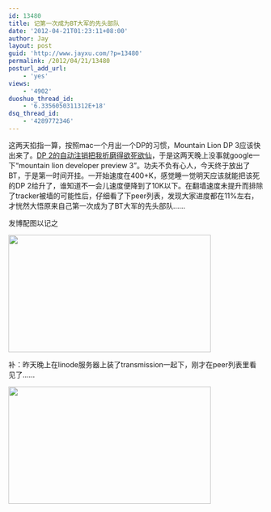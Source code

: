 ```yaml
---
id: 13480
title: 记第一次成为BT大军的先头部队
date: '2012-04-21T01:23:11+08:00'
author: Jay
layout: post
guid: 'http://www.jayxu.com/?p=13480'
permalink: /2012/04/21/13480
posturl_add_url:
    - 'yes'
views:
    - '4902'
duoshuo_thread_id:
    - '6.3356050311312E+18'
dsq_thread_id:
    - '4289772346'
---
```


这两天掐指一算，按照mac一个月出一个DP的习惯，Mountain Lion DP 3应该快出来了。<a href="http://www.jayxu.com/2012/02/17/13273" target="_blank" rel="noopener">DP 2的自动注销把我折磨得欲死欲仙</a>，于是这两天晚上没事就google一下“mountain lion developer preview 3”。功夫不负有心人，今天终于放出了BT，于是第一时间开挂。一开始速度在400+K，感觉睡一觉明天应该就能把该死的DP 2给升了，谁知道不一会儿速度便降到了10K以下。在翻墙速度未提升而排除了tracker被墙的可能性后，仔细看了下peer列表，发现大家进度都在11%左右，才恍然大悟原来自己第一次成为了BT大军的先头部队……

发博配图以记之

<a href="http://www.jayxu.com/log/wp-content/uploads/2012/04/µTorrent.png"><img class="alignnone size-medium wp-image-13482" title="µTorrent" src="http://www.jayxu.com/log/wp-content/uploads/2012/04/µTorrent-400x232.png" alt="" width="400" height="232" /></a>

补：昨天晚上在linode服务器上装了transmission一起下，刚才在peer列表里看见了……

<a href="http://www.jayxu.com/log/wp-content/uploads/2012/04/µTorrent-1.png"><img class="alignnone size-medium wp-image-13486" title="µTorrent-1" src="http://www.jayxu.com/log/wp-content/uploads/2012/04/µTorrent-1-400x232.png" alt="" width="400" height="232" /></a>